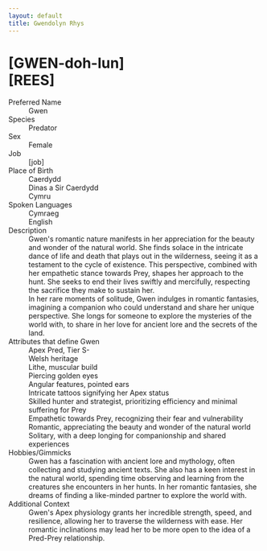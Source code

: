 ```yaml
---
layout: default
title: Gwendolyn Rhys
---
```

# [GWEN-doh-lun]<br>[REES]
<dl>
<dt>Preferred Name</dt>
<dd>Gwen</dd>
<dt>Species</dt>
<dd>Predator</dd>
<dt>Sex</dt>
<dd>Female</dd>
<dt>Job</dt>
<dd>[job]</dd>
<dt>Place of Birth</dt>
<dd>Caerdydd</dd>
<dd>Dinas a Sir Caerdydd</dd>
<dd>Cymru</dd>
<dt>Spoken Languages</dt>
<dd>Cymraeg</dd>
<dd>English</dd>
<dt>Description</dt>
<dd>Gwen's romantic nature manifests in her appreciation for the beauty and wonder of the natural world. She finds solace in the intricate dance of life and death that plays out in the wilderness, seeing it as a testament to the cycle of existence. This perspective, combined with her empathetic stance towards Prey, shapes her approach to the hunt. She seeks to end their lives swiftly and mercifully, respecting the sacrifice they make to sustain her.</dd>
<dd>In her rare moments of solitude, Gwen indulges in romantic fantasies, imagining a companion who could understand and share her unique perspective. She longs for someone to explore the mysteries of the world with, to share in her love for ancient lore and the secrets of the land.</dd>
<dt>Attributes that define Gwen</dt>
<dd>Apex Pred, Tier S-</dd>
<dd>Welsh heritage</dd>
<dd>Lithe, muscular build</dd>
<dd>Piercing golden eyes</dd>
<dd>Angular features, pointed ears</dd>
<dd>Intricate tattoos signifying her Apex status</dd>
<dd>Skilled hunter and strategist, prioritizing efficiency and minimal suffering for Prey</dd>
<dd>Empathetic towards Prey, recognizing their fear and vulnerability</dd>
<dd>Romantic, appreciating the beauty and wonder of the natural world</dd>
<dd>Solitary, with a deep longing for companionship and shared experiences</dd>
<dt>Hobbies/Gimmicks</dt>
<dd>Gwen has a fascination with ancient lore and mythology, often collecting and studying ancient texts. She also has a keen interest in the natural world, spending time observing and learning from the creatures she encounters in her hunts. In her romantic fantasies, she dreams of finding a like-minded partner to explore the world with.</dd>
<dt>Additional Context</dt>
<dd>Gwen's Apex physiology grants her incredible strength, speed, and resilience, allowing her to traverse the wilderness with ease. Her romantic inclinations may lead her to be more open to the idea of a Pred-Prey relationship.</dd>
</dl>